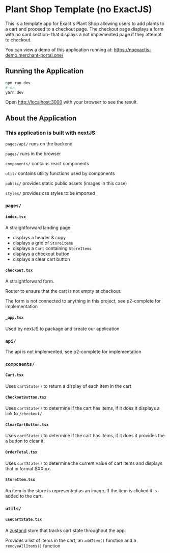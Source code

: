 # Plant Shop Template (no ExactJS)
This is a template app for Exact's Plant Shop allowing users to add plants to a cart and proceed to a checkout page. The checkout page displays a form with no card section- that displays a not implemented page if they attempt to checkout.


You can view a demo of this application running at: 
https://noexactjs-demo.merchant-portal.one/


## Running the Application
```bash
npm run dev
# or
yarn dev
```

Open [http://localhost:3000](http://localhost:3000) with your browser to see the result.

## About the Application
### This application is built with nextJS 

`pages/api/` runs on the backend

 `pages/` runs in the browser

 `components/` contains react components

 `util/` contains utility functions used by components

 `public/` provides static public assets (images in this case)

 `styles/` provides css styles to be imported


### `pages/`
#### `index.tsx`
A straightforward landing page:

- displays a header & copy
- displays a grid of `StoreItems`
- displays a `Cart` containing `StoreItems`
- displays a checkout button
- displays a clear cart button

#### `checkout.tsx`
A straightforward form.

Router to ensure that the cart is not empty at checkout.

The form is not connected to anything in this project, see p2-complete for implementation

#### `_app.tsx`
Used by nextJS to package and create our application

### `api/`
The api is not implemented, see p2-complete for implementation


### `components/`
#### `Cart.tsx`
Uses `cartState()` to return a display of each item in the cart

#### `CheckoutButton.tsx`
Uses `cartState()` to determine if the cart has items, if it does it displays a link to `/checkout/`

#### `ClearCartButton.tsx`
Uses `cartState()` to determine if the cart has items, if it does it provides the a button to clear it.

#### `OrderTotal.tsx`
Uses `cartState()` to determine the current value of cart items and displays that in format $XX.xx.

#### `StoreItem.tsx`
An item in the store is represented as an image. If the item is clicked it is added to the cart.

### `utils/`
#### `useCartState.tsx`
A [zustand](https://www.npmjs.com/package/zustand) store that tracks cart state throughout the app.

Provides a list of items in the cart, an `addItem()` function and a `removeAllItems()` function